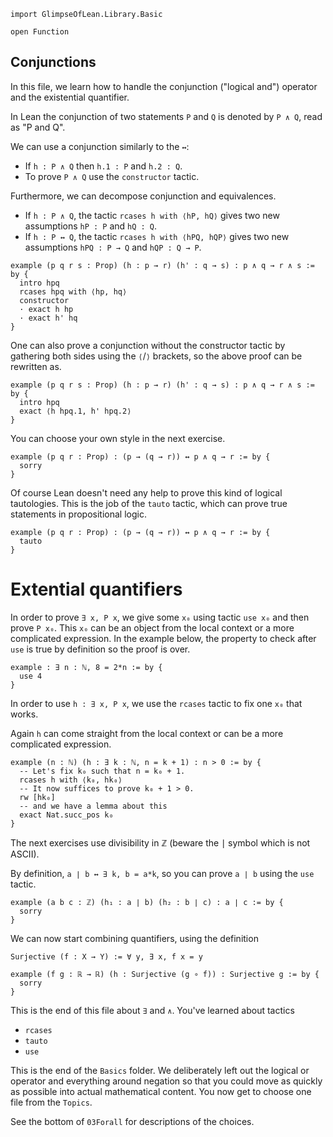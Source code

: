 ```lean
import GlimpseOfLean.Library.Basic

open Function
```

## Conjunctions

In this file, we learn how to handle the conjunction ("logical and") operator
and the existential quantifier.

In Lean the conjunction of two statements `P` and `Q` is denoted by `P ∧ Q`, read as "P and Q".

We can use a conjunction similarly to the `↔`:
* If `h : P ∧ Q` then `h.1 : P` and `h.2 : Q`.
* To prove `P ∧ Q` use the `constructor` tactic.

Furthermore, we can decompose conjunction and equivalences.
* If `h : P ∧ Q`, the tactic `rcases h with ⟨hP, hQ⟩`
  gives two new assumptions `hP : P` and `hQ : Q`.
* If `h : P ↔ Q`, the tactic `rcases h with ⟨hPQ, hQP⟩`
  gives two new assumptions `hPQ : P → Q` and `hQP : Q → P`.

```lean
example (p q r s : Prop) (h : p → r) (h' : q → s) : p ∧ q → r ∧ s := by {
  intro hpq
  rcases hpq with ⟨hp, hq⟩
  constructor
  · exact h hp
  · exact h' hq
}
```

One can also prove a conjunction without the constructor tactic by gathering both sides
using the `⟨`/`⟩` brackets, so the above proof can be rewritten as.

```lean
example (p q r s : Prop) (h : p → r) (h' : q → s) : p ∧ q → r ∧ s := by {
  intro hpq
  exact ⟨h hpq.1, h' hpq.2⟩
}
```

You can choose your own style in the next exercise.

```lean
example (p q r : Prop) : (p → (q → r)) ↔ p ∧ q → r := by {
  sorry
}
```

Of course Lean doesn't need any help to prove this kind of logical tautologies.
This is the job of the `tauto` tactic, which can prove true statements in propositional logic.

```lean
example (p q r : Prop) : (p → (q → r)) ↔ p ∧ q → r := by {
  tauto
}
```

# Extential quantifiers

In order to prove `∃ x, P x`, we give some `x₀` using tactic `use x₀` and
then prove `P x₀`. This `x₀` can be an object from the local context
or a more complicated expression. In the example below, the property
to check after `use` is true by definition so the proof is over.

```lean
example : ∃ n : ℕ, 8 = 2*n := by {
  use 4
}
```

In order to use `h : ∃ x, P x`, we use the `rcases` tactic to fix
one `x₀` that works.

Again `h` can come straight from the local context or can be a more
complicated expression.

```lean
example (n : ℕ) (h : ∃ k : ℕ, n = k + 1) : n > 0 := by {
  -- Let's fix k₀ such that n = k₀ + 1.
  rcases h with ⟨k₀, hk₀⟩
  -- It now suffices to prove k₀ + 1 > 0.
  rw [hk₀]
  -- and we have a lemma about this
  exact Nat.succ_pos k₀
}
```

The next exercises use divisibility in ℤ (beware the ∣ symbol which is
not ASCII).

By definition, `a ∣ b ↔ ∃ k, b = a*k`, so you can prove `a ∣ b` using the
`use` tactic.

```lean
example (a b c : ℤ) (h₁ : a ∣ b) (h₂ : b ∣ c) : a ∣ c := by {
  sorry
}
```

We can now start combining quantifiers, using the definition

  `Surjective (f : X → Y) := ∀ y, ∃ x, f x = y`

```lean
example (f g : ℝ → ℝ) (h : Surjective (g ∘ f)) : Surjective g := by {
  sorry
}
```

This is the end of this file about `∃` and `∧`. You've learned about tactics
* `rcases`
* `tauto`
* `use`

This is the end of the `Basics` folder. We deliberately left out the logical or operator
and everything around negation so that you could move as quickly as possible into
actual mathematical content. You now get to choose one file from the `Topics`.

See the bottom of `03Forall` for descriptions of the choices.
